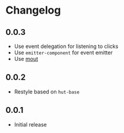 # Changelog

## 0.0.3

 * Use event delegation for listening to clicks
 * Use `emitter-component` for event emitter
 * Use [mout](http://moutjs.com/)

## 0.0.2

 * Restyle based on `hut-base`

## 0.0.1

 * Initial release

